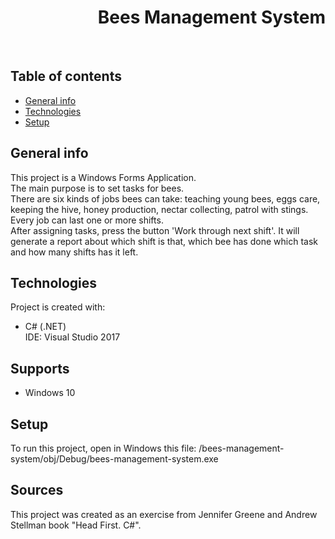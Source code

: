 <h1 align="right">Bees Management System</h1><br>

## Table of contents
* [General info](#general-info)
* [Technologies](#technologies)
* [Setup](#setup)

## General info
This project is a Windows Forms Application.  
The main purpose is to set tasks for bees.   
There are six kinds of jobs bees can take: teaching young bees, eggs care, keeping the hive, honey production, nectar collecting, patrol with stings.  
Every job can last one or more shifts.  
After assigning tasks, press the button 'Work through next shift'. It will generate a report about which shift is that, which bee has done which task and how many shifts has it left.  
	
## Technologies
Project is created with:
* C# (.NET)  
IDE: Visual Studio 2017

## Supports
* Windows 10

## Setup
To run this project, open in Windows this file: /bees-management-system/obj/Debug/bees-management-system.exe

## Sources
This project was created as an exercise from Jennifer Greene and Andrew Stellman book "Head First. C#".
